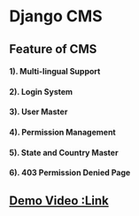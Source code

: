 # Django CMS

## Feature of CMS
#### 1). Multi-lingual Support
#### 2). Login System
#### 3). User Master
#### 4). Permission Management
#### 5). State and Country Master
#### 6). 403 Permission Denied Page

## [Demo Video :Link](https://drive.google.com/open?id=1HMP0J7Cc1eVJgUE8Y4I-xI0gVeEcmyC5)

